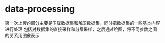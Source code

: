 # data-processing

第一次上传的部分主要是下载数据集和解压数据集，同时把数据集的一些基本内容进行处理
包括对数据集的直接采样和分层采样，之后通过绘图，将不同参数之间的关系用图像表示
